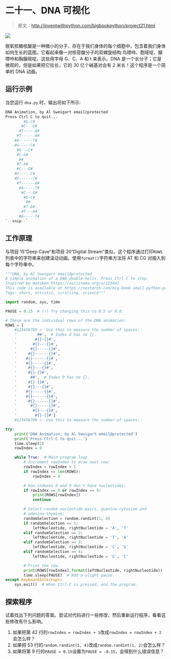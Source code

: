 # 二十一、DNA 可视化

> 原文：<http://inventwithpython.com/bigbookpython/project21.html>

![](img/9d995d63aaead72cad01120081eb8f75.png)

脱氧核糖核酸是一种微小的分子，存在于我们身体的每个细胞中，包含着我们身体如何生长的蓝图。它看起来像一对核苷酸分子的双螺旋结构:鸟嘌呤、胞嘧啶、腺嘌呤和胸腺嘧啶。这些用字母 G、C、A 和 t 来表示。DNA 是一个长分子；它是微观的，但是如果把它拉长，它的 30 亿个碱基对会有 2 米长！这个程序是一个简单的 DNA 动画。

## 运行示例

当您运行 `dna.py` 时，输出将如下所示:

```py
DNA Animation, by Al Sweigart email@protected
Press Ctrl-C to quit...
        #G-C#
       #C---G#
      #T-----A#
     #T------A#
    #A------T#
    #G-----C#
     #G---C#
     #C-G#
      ##
     #T-A#
     #C---G#
    #G-----C#
    #G------C#
     #T------A#
      #A-----T#
       #C---G#
        #G-C#
         ##
        #T-A#
       #T---A#
      #A-----T#
`--snip--`
```

## 工作原理

与项目 15“Deep Cave”和项目 20“Digital Stream”类似，这个程序通过打印`ROWS`列表中的字符串来创建滚动动画。使用`format()`字符串方法将 AT 和 CG 对插入到每个字符串中。

```py
"""DNA, by Al Sweigart email@protected
A simple animation of a DNA double-helix. Press Ctrl-C to stop.
Inspired by matoken https://asciinema.org/a/155441
This code is available at https://nostarch.com/big-book-small-python-programming
Tags: short, artistic, scrolling, science"""

import random, sys, time

PAUSE = 0.15  # (!) Try changing this to 0.5 or 0.0.

# These are the individual rows of the DNA animation:
ROWS = [
    #123456789 <- Use this to measure the number of spaces:
    '         ##',  # Index 0 has no {}.
    '        #{}-{}#',
    '       #{}---{}#',
    '      #{}-----{}#',
    '     #{}------{}#',
    '    #{}------{}#',
    '    #{}-----{}#',
    '     #{}---{}#',
    '     #{}-{}#',
    '      ##',  # Index 9 has no {}.
    '     #{}-{}#',
    '     #{}---{}#',
    '    #{}-----{}#',
    '    #{}------{}#',
    '     #{}------{}#',
    '      #{}-----{}#',
    '       #{}---{}#',
    '        #{}-{}#']
    #123456789 <- Use this to measure the number of spaces:

try:
    print('DNA Animation, by Al Sweigart email@protected')
    print('Press Ctrl-C to quit...')
    time.sleep(2)
    rowIndex = 0

    while True:  # Main program loop.
        # Increment rowIndex to draw next row:
        rowIndex = rowIndex + 1
        if rowIndex == len(ROWS):
            rowIndex = 0

        # Row indexes 0 and 9 don't have nucleotides:
        if rowIndex == 0 or rowIndex == 9:
            print(ROWS[rowIndex])
            continue

        # Select random nucleotide pairs, guanine-cytosine and
        # adenine-thymine:
        randomSelection = random.randint(1, 4)
        if randomSelection == 1:
            leftNucleotide, rightNucleotide = 'A', 'T'
        elif randomSelection == 2:
            leftNucleotide, rightNucleotide = 'T', 'A'
        elif randomSelection == 3:
            leftNucleotide, rightNucleotide = 'C', 'G'
        elif randomSelection == 4:
            leftNucleotide, rightNucleotide = 'G', 'C'

        # Print the row.
        print(ROWS[rowIndex].format(leftNucleotide, rightNucleotide))
        time.sleep(PAUSE)  # Add a slight pause.
except KeyboardInterrupt:
    sys.exit()  # When Ctrl-C is pressed, end the program. 
```

## 探索程序

试着找出下列问题的答案。尝试对代码进行一些修改，然后重新运行程序，看看这些修改有什么影响。

1.  如果把第 42 行的`rowIndex = rowIndex + 1`改成`rowIndex = rowIndex + 2`会怎么样？
2.  如果把 53 行的`random.randint(1, 4)`改成`random.randint(1, 2)`会怎么样？
3.  如果将第 9 行的`PAUSE = 0.15`设置为`PAUSE = -0.15`，会得到什么错误信息？
